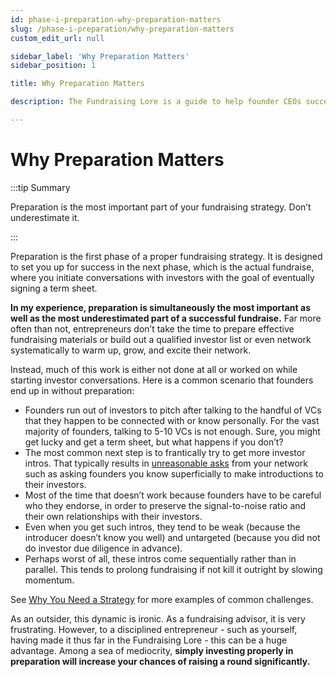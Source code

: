 ```yaml
---
id: phase-i-preparation-why-preparation-matters
slug: /phase-i-preparation/why-preparation-matters
custom_edit_url: null

sidebar_label: 'Why Preparation Matters'
sidebar_position: 1

title: Why Preparation Matters

description: The Fundraising Lore is a guide to help founder CEOs successfully raise early-stage VC financing from Silicon Valley investors.

---
```


# Why Preparation Matters

:::tip Summary

Preparation is the most important part of your fundraising strategy. Don’t underestimate it.

:::

Preparation is the first phase of a proper fundraising strategy. It is designed to set you up for success in the next phase, which is the actual fundraise, where you initiate conversations with investors with the goal of eventually signing a term sheet.

**In my experience, preparation is simultaneously the most important as well as the most underestimated part of a successful fundraise.** Far more often than not, entrepreneurs don’t take the time to prepare effective fundraising materials or build out a qualified investor list or even network systematically to warm up, grow, and excite their network. 

Instead, much of this work is either not done at all or worked on while starting investor conversations. Here is a common scenario that founders end up in without preparation:

- Founders run out of investors to pitch after talking to the handful of VCs that they happen to be connected with or know personally. For the vast majority of founders, talking to 5-10 VCs is not enough. Sure, you might get lucky and get a term sheet, but what happens if you don’t?
- The most common next step is to frantically try to get more investor intros. That typically results in [unreasonable asks](/deciding-to-fundraise/why-you-need-a-strategy/) from your network such as asking founders you know superficially to make introductions to their investors. 
- Most of the time that doesn’t work because founders have to be careful who they endorse, in order to preserve the signal-to-noise ratio and their own relationships with their investors.
- Even when you get such intros, they tend to be weak (because the introducer doesn’t know you well) and untargeted (because you did not do investor due diligence in advance).
- Perhaps worst of all, these intros come sequentially rather than in parallel. This tends to prolong fundraising if not kill it outright by slowing momentum.

See [Why You Need a Strategy](/deciding-to-fundraise/why-you-need-a-strategy/) for more examples of common challenges.

As an outsider, this dynamic is ironic. As a fundraising advisor, it is very frustrating. However, to a disciplined entrepreneur - such as yourself, having made it thus far in the Fundraising Lore - this can be a huge advantage. Among a sea of mediocrity, **simply investing properly in preparation will increase your chances of raising a round significantly.**